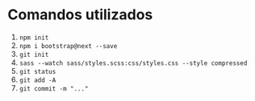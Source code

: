 # Comandos utilizados

1. `npm init`
2. `npm i bootstrap@next --save`
3. `git init`
4. `sass --watch sass/styles.scss:css/styles.css --style compressed`
5. `git status`
6. `git add -A`
6. `git commit -m "..."`